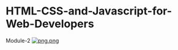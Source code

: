 # HTML-CSS-and-Javascript-for-Web-Developers

Module-2
[![png.png](https://i.postimg.cc/DwwR3jzj/png.png)](https://postimg.cc/Xptswgdd)
